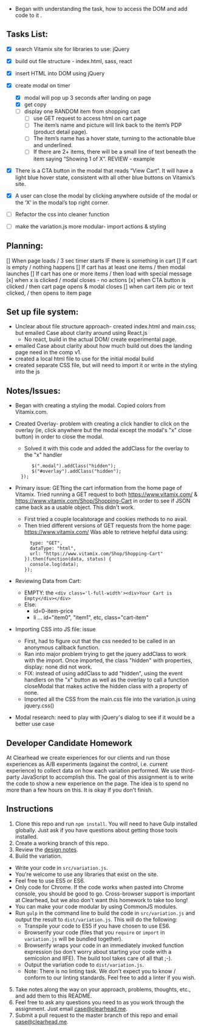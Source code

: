 * Began with understanding the task, how to access the DOM and add code to it .

## Tasks List:
-[x] search Vitamix site for libraries to use: jQuery
-[x] build out file structure - index.html, sass, react
-[x] insert HTML into DOM using jQuery
-[x] create modal on timer  
  - [x] modal will pop up 3 seconds after landing on page
  - [x] get copy
  - [ ] display one RANDOM item from shopping cart
    - [ ] use GET request to access html on cart page
    - [ ] The item’s name and picture will link back to the item’s PDP (product detail page).
    - [ ] The item’s name has a hover state, turning to the actionable blue and underlined.
    - [ ] If there are 2+ items, there will be a small line of text beneath the item saying “Showing 1 of X”. REVIEW - example
-[x] There is a CTA button in the modal that reads “View Cart”. It will have a light blue hover state, consistent with all other blue buttons on Vitamix’s site.
-[x] A user can close the modal by clicking anywhere outside of the modal or the ‘X’ in the modal’s top right corner.
-[ ] Refactor the css into cleaner function
-[ ] make the variation.js more modular- import actions & styling 


## Planning:
[] When page loads / 3 sec timer starts IF there is something in cart
[] If cart is empty / nothing happens
[] If cart has at least one items / then modal launches
[] If cart has one or more items / then load with special message
[x] when x is clicked / modal closes - no actions
[x] when CTA button is clicked / then cart page opens & modal closes
[] when cart item pic or text clicked, / then opens to item page

## Set up file system:
  * Unclear about file structure approach- created index.html and main.css; but emailed Case about clarity around using React.js
    * No react, build in the actual DOM/ create experimental page.
  * emailed Case about clarity about how much build out does the landing page need in the comp v1.
  * created a local html file to use for the initial modal build
  * created separate CSS file, but will need to import it or write in the styling into the js

## Notes/Issues:
* Began with creating a styling the modal. Copied colors from Vitamix.com.
* Created Overlay- problem with creating a click handler to click on the overlay (ie, click anywhere but the modal except the modal's "x" close button) in order to close the modal.
  * Solved it with this code and added the addClass for the overlay to the "x" handler
  ```$("#overlay").on("click", function() {
        $(".modal").addClass("hidden");
        $("#overlay").addClass("hidden");
    });
    ```

* Primary issue: GETting the cart information from the home page of Vitamix. Tried running a GET request to both https://www.vitamix.com/ & https://www.vitamix.com/Shop/Shopping-Cart in order to see if JSON came back as a usable object. This didn't work.
  * First tried a couple localstorage and cookies methods to no avail.
  * Then tried different versions of GET requests from the home page: https://www.vitamix.com/
    Was able to retrieve helpful data using:
    ```$.ajax({
      type: "GET",
      dataType: "html",
      url: "https://www.vitamix.com/Shop/Shopping-Cart"
    }).then(function(data, status) {
      console.log(data);
    });
    ```
* Reviewing Data from Cart:
  * EMPTY: the `<div class='l-full-width'><div>Your Cart is Empty</div></div>`
  * Else:
    * id=0-item-price
    * li ... id="item0", "item1", etc, class="cart-item"

* Importing CSS into JS file: issue
  * First, had to figure out that the css needed to be called in an anonymous callback function.
  * Ran into major problem trying to get the jquery addClass to work with the import. Once imported, the class "hidden" with properties, display: none did not work.
  * FIX: instead of using addClass to add "hidden", using the event handlers on the "x" button as well as the overlay to call a function closeModal that makes active the hidden class with a property of none.
  * Imported all the CSS from the main.css file into the variation.js using jquery.css()


* Modal research: need to play with jQuery's dialog to see if it would be a better use case

## Developer Candidate Homework

At Clearhead we create experiences for our clients and run those experiences as A/B experiments (against the control, i.e. current experience) to collect data on how each variation performed.
We use third-party JavaScript to accomplish this.
The goal of this assignment is to write the code to show a new experience on the page.
The idea is to spend no more than a few hours on this. It is okay if you don't finish.

## Instructions

1. Clone this repo and run `npm install`. You will need to have Gulp installed globally. Just ask if you have questions about getting those tools installed.
2. Create a working branch of this repo.
3. Review the [design notes](https://docs.google.com/document/d/1bzc8tQQk-nkNn9Jx6UZ3bkDXcb0bISN32j2Yf4s0MmI/edit?usp=sharing).
4. Build the variation.
  - Write your code in `src/variation.js`.
  - You're welcome to use any libraries that exist on the site.
  - Feel free to use ES5 or ES6.
  - Only code for Chrome. If the code works when pasted into Chrome console, you should be good to go. Cross-browser support is important at Clearhead, but we also don't want this homework to take too long!
  - You can make your code modular by using CommonJS modules.
  - Run `gulp` in the command line to build the code in `src/variation.js` and output the result to `dist/variation.js`. This will do the following:
    - Transpile your code to ES5 if you have chosen to use ES6.
    - Browserify your code (files that you `require` or `import` in `variation.js` will be bundled together).
    - Browserify wraps your code in an immediately invoked function expression (so don't worry about starting your code with a semicolon and IIFE). The build tool takes care of all that ;-).
    - Output the variation code to `dist/variation.js`.
    - Note: There is no linting task. We don't expect you to know / conform to our linting standards. Feel free to add a linter if you wish.
5. Take notes along the way on your approach, problems, thoughts, etc., and add them to this README.
6. Feel free to ask any questions you need to as you work through the assignment. Just email case@clearhead.me.
7. Submit a pull request to the master branch of this repo and email case@clearhead.me.
